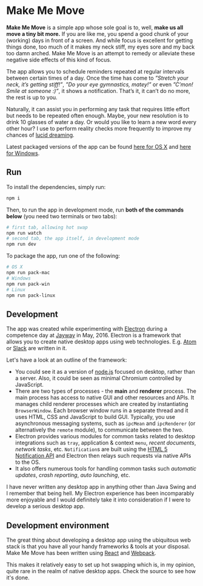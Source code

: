 # Make Me Move

**Make Me Move** is a simple app whose sole goal is to, well, **make us all move a tiny bit more.**
If you are like me, you spend a good chunk of your (working) days in front of a screen.
And while focus is excellent for getting things done, too much of it makes my neck stiff,
my eyes sore and my back too damn arched. Make Me Move is an attempt to remedy or alleviate
these negative side effects of this kind of focus.

The app allows you to schedule reminders repeated at regular intervals between certain times of a day.
Once the time has come to *”Stretch your neck, it’s getting stiff!”*, *”Do your eye gymnastics, matey!”* or even
*”C’mon! Smile at someone :)”*, it shows a notification. That’s it, it can’t do no more, the rest is up to you.

Naturally, it can assist you in performing any task that requires little effort but needs to be repeated often enough.
Maybe, your new resolution is to drink 10 glasses of water a day. Or would you like to learn a new word every other hour?
I use to perform reality checks more frequently to improve my chances of [lucid dreaming](http://lucid.wikia.com/wiki/Reality_check).

Latest packaged versions of the app can be found
[here for OS X](http://make-me-move.tadeaspetak.net/MakeMeMove-darwin-x64.zip) and
[here for Windows](http://make-me-move.tadeaspetak.net/MakeMeMove-win32-ia32.zip).

## Run

To install the dependencies, simply run:

``` bash
npm i
```

Then, to run the app in development mode, run **both of the commands below** (you need two terminals or two tabs):

``` bash
# first tab, allowing hot swap
npm run watch
# second tab, the app itself, in development mode
npm run dev
```

To package the app, run one of the following:

``` bash
# OS X
npm run pack-mac
# Windows
npm run pack-win
# Linux
npm run pack-linux
```

## Development

The app was created while experimenting with [Electron](http://electron.atom.io/) during a competence day at
[Jayway](https://jayway.com) in May, 2016. Electron is a framework that allows
you to create native desktop apps using web technologies. E.g. [Atom](https://atom.io/) or [Slack](https://slack.com/)
are written in it.

Let's have a look at an outline of the framework:

- You could see it as a version of [node.js](https://nodejs.org/en/) focused on desktop, rather than a server. Also,
it could be seen as minimal Chromium controlled by JavaScript.
- There are two types of processes - the **main** and **renderer** process. The main process has access
to native GUI and other resources and APIs. It manages child renderer processes which
are created by instantiating `BrowserWindow`. Each browser window runs in a separate thread and
it uses HTML, CSS and JavaScript to build GUI. Typically, you use asynchronous messaging systems, such as
`ipcMean` and `ipcRenderer` (or alternatively the `remote` module), to communicate between the two.
- Electron provides various modules for common tasks related to desktop integrations such as `tray`,
application & context `menu`, *recent documents*, *network tasks*, etc. `Notification`s are built
using the [HTML 5 Notification API](...) and Electron then relays such requests via native
APIs to the OS.
- It also offers numerous tools for handling common tasks such *automatic updates*, *crash reporting*,
*auto launching*, etc.

I have never written any desktop app in anything other than Java Swing and I remember that being hell.
My Electron experience has been incomparably more enjoyable and I would definitely take it into
consideration if I were to develop a serious desktop app.

## Development environment

The great thing about developing a desktop app using the ubiquitous web stack is that
you have all your handy frameworks & tools at your disposal. Make Me Move has been written
using [React](https://facebook.github.io/react/) and [Webpack](https://webpack.github.io/).

This makes it relatively easy to set up hot swapping which is, in my opinion, quite rare in
the realm of native desktop apps. Check the source to see how it's done.

